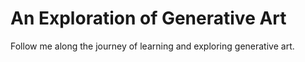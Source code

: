 # An Exploration of Generative Art

Follow me along the journey of learning and exploring generative art.
